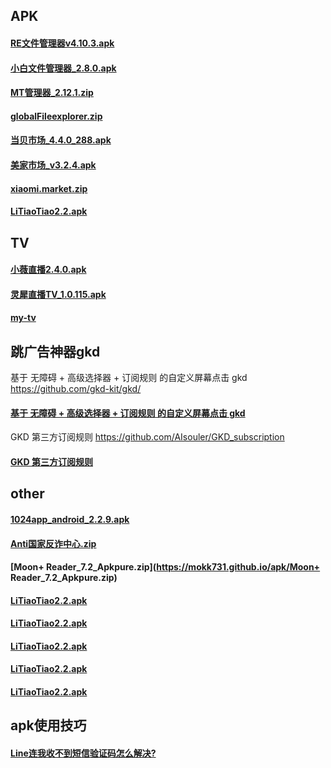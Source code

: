 ## APK


#### [RE文件管理器v4.10.3.apk](https://mokk731.github.io/apk/RE文件管理器v4.10.3.apk)

#### [小白文件管理器_2.8.0.apk](https://mokk731.github.io/apk/小白文件管理器_2.8.0.apk)

#### [MT管理器_2.12.1.zip](https://mokk731.github.io/apk/MT管理器_2.12.1.zip)

#### [globalFileexplorer.zip](https://mokk731.github.io/apk/globalFileexplorer.zip)

#### [当贝市场_4.4.0_288.apk](https://mokk731.github.io/apk/当贝市场_4.4.0_288.apk)

#### [美家市场_v3.2.4.apk](https://mokk731.github.io/apk/美家市场_v3.2.4.apk)

#### [xiaomi.market.zip](https://mokk731.github.io/apk/xiaomi.market.zip)

#### [LiTiaoTiao2.2.apk](https://mokk731.github.io/apk/LiTiaoTiao2.2.apk)




## TV

#### [小薇直播2.4.0.apk](https://mokk731.github.io/apk/小薇直播2.4.0.apk)

#### [灵犀直播TV_1.0.115.apk](https://mokk731.github.io/apk/灵犀直播TV_1.0.115.apk)

#### [my-tv](https://github.com/lizongying/my-tv/releases)


## 跳广告神器gkd

基于 无障碍 + 高级选择器 + 订阅规则 的自定义屏幕点击 gkd  
https://github.com/gkd-kit/gkd/

#### [基于 无障碍 + 高级选择器 + 订阅规则 的自定义屏幕点击 gkd](https://github.com/gkd-kit/gkd/releases)


GKD 第三方订阅规则
https://github.com/AIsouler/GKD_subscription

#### [GKD 第三方订阅规则](https://raw.githubusercontent.com/AIsouler/GKD_subscription/main/dist/AIsouler_gkd.json5)


## other

#### [1024app_android_2.2.9.apk](https://mokk731.github.io/apk/1024app_android_2.2.9.apk)

#### [Anti国家反诈中心.zip](https://mokk731.github.io/apk/Anti国家反诈中心.zip)

#### [Moon+ Reader_7.2_Apkpure.zip](https://mokk731.github.io/apk/Moon+ Reader_7.2_Apkpure.zip)




#### [LiTiaoTiao2.2.apk](https://mokk731.github.io/apk/LiTiaoTiao2.2.apk)
#### [LiTiaoTiao2.2.apk](https://mokk731.github.io/apk/LiTiaoTiao2.2.apk)

#### [LiTiaoTiao2.2.apk](https://mokk731.github.io/apk/LiTiaoTiao2.2.apk)
#### [LiTiaoTiao2.2.apk](https://mokk731.github.io/apk/LiTiaoTiao2.2.apk)
#### [LiTiaoTiao2.2.apk](https://mokk731.github.io/apk/LiTiaoTiao2.2.apk)

## apk使用技巧

#### [Line连我收不到短信验证码怎么解决?](https://mokk731.github.io/md/line)


